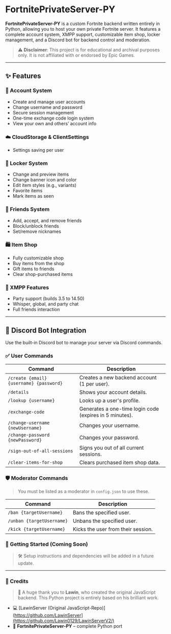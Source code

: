 # FortnitePrivateServer-PY

**FortnitePrivateServer-PY** is a custom Fortnite backend written entirely in Python, allowing you to host your own private Fortnite server. It features a complete account system, XMPP support, customizable item shop, locker management, and a Discord bot for backend control and moderation.

> ⚠️ **Disclaimer**: This project is for educational and archival purposes only. It is not affiliated with or endorsed by Epic Games.

---

## ✨ Features

### 🧠 Account System
- Create and manage user accounts
- Change username and password
- Secure session management
- One-time exchange code login system
- View your own and others’ account info

### ☁️ CloudStorage & ClientSettings
- Settings saving per user

### 🎒 Locker System
- Change and preview items
- Change banner icon and color
- Edit item styles (e.g., variants)
- Favorite items
- Mark items as seen

### 👥 Friends System
- Add, accept, and remove friends
- Block/unblock friends
- Set/remove nicknames

### 🛍️ Item Shop
- Fully customizable shop
- Buy items from the shop
- Gift items to friends
- Clear shop-purchased items

### 💬 XMPP Features
- Party support (builds 3.5 to 14.50)
- Whisper, global, and party chat
- Full friends interaction

---

## 🤖 Discord Bot Integration

Use the built-in Discord bot to manage your server via Discord commands.

### ✅ User Commands
| Command | Description |
|--------|-------------|
| `/create {email} {username} {password}` | Creates a new backend account (1 per user). |
| `/details` | Shows your account details. |
| `/lookup {username}` | Looks up a user's profile. |
| `/exchange-code` | Generates a one-time login code (expires in 5 minutes). |
| `/change-username {newUsername}` | Changes your username. |
| `/change-password {newPassword}` | Changes your password. |
| `/sign-out-of-all-sessions` | Signs you out of all current sessions. |
| `/clear-items-for-shop` | Clears purchased item shop data. |

### 🛡️ Moderator Commands
> You must be listed as a moderator in `config.json` to use these.

| Command | Description |
|--------|-------------|
| `/ban {targetUsername}` | Bans the specified user. |
| `/unban {targetUsername}` | Unbans the specified user. |
| `/kick {targetUsername}` | Kicks the user from their session. |




### 🚀 Getting Started (Coming Soon)

> 🛠️ Setup instructions and dependencies will be added in a future update.

---

### 🙏 Credits

> 🙌 A huge thank you to **Lawin**, who created the original JavaScript backend.
> This Python project is entirely based on his brilliant work.

- 💻 [LawinServer (Original JavaScript-Repo)](https://github.com/LawinServer](https://github.com/Lawin0129/LawinServerV2/)  
- 🐍 **FortnitePrivateServer-PY** – complete Python port
